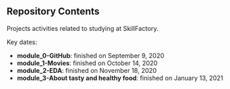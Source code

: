 ## Repository Contents

Projects activities related to studying at SkillFactory.

Key dates:
* **module_0-GitHub**: finished on September 9, 2020
* **module_1-Movies**: finished on October 14, 2020
* **module_2-EDA**: finished on November 18, 2020
* **module_3-About tasty and healthy food**: finished on January 13, 2021

